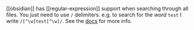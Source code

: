 [[obsidian]] has [[regular-expression]] support when searching through all files. You just need to use `/` delimiters. e.g. to search for the *word* `test` I write `/[^\w]test[^\w]/`. See the [docs](https://help.obsidian.md/Plugins/Search#Use+regular+expressions) for more info.